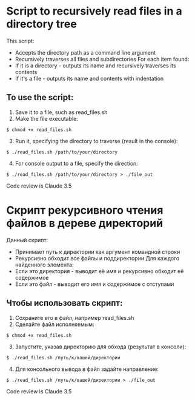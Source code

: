 # Script to recursively read files in a directory tree
This script:
- Accepts the directory path as a command line argument
- Recursively traverses all files and subdirectories
For each item found:
- If it is a directory - outputs its name and recursively traverses its contents
- If it's a file - outputs its name and contents with indentation

## To use the script:
1. Save it to a file, such as read_files.sh
2. Make the file executable:
```
$ chmod +x read_files.sh
```
3. Run it, specifying the directory to traverse (result in the console):
```
$ ./read_files.sh /path/to/your/directory
```
4. For console output to a file, specify the direction:
```
$ ./read_files.sh /path/to/your/directory > ./file_out
```

Code review is Claude 3.5

# Скрипт рекурсивного чтения файлов в дереве директорий
Данный скрипт:
- Принимает путь к директории как аргумент командной строки
- Рекурсивно обходит все файлы и поддиректории
Для каждого найденного элемента:
- Если это директория - выводит её имя и рекурсивно обходит её содержимое
- Если это файл - выводит его имя и содержимое с отступами

## Чтобы использовать скрипт:
1. Сохраните его в файл, например read_files.sh
2. Сделайте файл исполняемым:
```
$ chmod +x read_files.sh
```
3. Запустите, указав директорию для обхода (результат в консоли):
```
$ ./read_files.sh /путь/к/вашей/директории
```
4. Для консольного вывода в файл задайте направление:
```
$ ./read_files.sh /путь/к/вашей/директории > ./file_out
```

Code review is Claude 3.5
